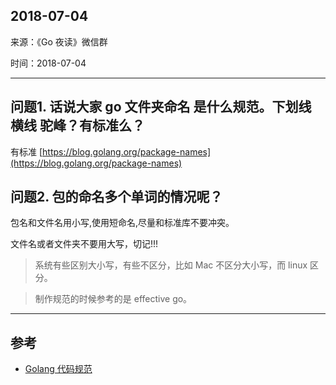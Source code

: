 ## 2018-07-04

来源：《Go 夜读》微信群

时间：2018-07-04

----

## 问题1. 话说大家 go 文件夹命名 是什么规范。下划线 横线 驼峰？有标准么？

有标准 [https://blog.golang.org/package-names](https://blog.golang.org/package-names)

## 问题2. 包的命名多个单词的情况呢？

包名和文件名用小写,使用短命名,尽量和标准库不要冲突。

文件名或者文件夹不要用大写，切记!!!

>系统有些区别大小写，有些不区分，比如 Mac 不区分大小写，而 linux 区分。

>制作规范的时候参考的是 effective go。

----

## 参考

* [Golang 代码规范](https://sheepbao.github.io/post/golang_code_specification/)
